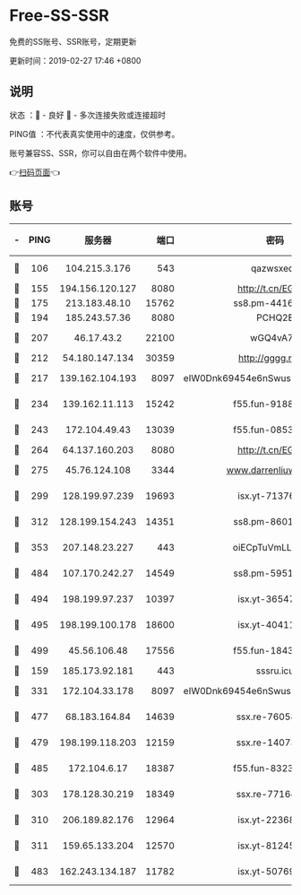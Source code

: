 # Free-SS-SSR

免费的SS账号、SSR账号，定期更新

更新时间：2019-02-27 17:46 +0800

## 说明

状态     ：🙂 - 良好 🙁 - 多次连接失败或连接超时

PING值   ：不代表真实使用中的速度，仅供参考。

账号兼容SS、SSR，你可以自由在两个软件中使用。

👉[扫码页面](https://liesauer.github.io/free-ss-ssr.github.io/)👈

## 账号

|-|PING|服务器|端口|密码|加密方式|区域|
|:----:|:----:|:-----:|-----:|:----:|:----:|:----:|
|🙂|106|104.215.3.176|543|qazwsxedc|aes-256-gcm|JP|
|🙂|155|194.156.120.127|8080|http://t.cn/EGJIyrl|rc4-md5|RU|
|🙂|175|213.183.48.10|15762|ss8.pm-44164718|rc4-md5|RU|
|🙂|194|185.243.57.36|8080|PCHQ2E|rc4-md5|US|
|🙂|207|46.17.43.2|22100|wGQ4vA7D|aes-256-gcm|RU|
|🙂|212|54.180.147.134|30359|http://gggg.rocks|chacha20|KR|
|🙂|217|139.162.104.193|8097|eIW0Dnk69454e6nSwuspv9DmS201tQ0D|aes-256-cfb|JP|
|🙂|234|139.162.11.113|15242|f55.fun-91886429|aes-256-cfb|SG|
|🙂|243|172.104.49.43|13039|f55.fun-08537634|aes-256-cfb|SG|
|🙂|264|64.137.160.203|8080|http://t.cn/EGJIyrl|rc4-md5|CA|
|🙂|275|45.76.124.108|3344|www.darrenliuwei.com|aes-256-cfb|AU|
|🙂|299|128.199.97.239|19693|isx.yt-71376906|aes-256-cfb|SG|
|🙂|312|128.199.154.243|14351|ss8.pm-86017708|aes-256-cfb|SG|
|🙂|353|207.148.23.227|443|oiECpTuVmLLxk4Ts|aes-256-cfb|US|
|🙂|484|107.170.242.27|14549|ss8.pm-59512535|aes-256-cfb|US|
|🙂|494|198.199.97.237|10397|isx.yt-36547165|aes-256-cfb|US|
|🙂|495|198.199.100.178|18600|isx.yt-40411480|aes-256-cfb|US|
|🙂|499|45.56.106.48|17556|f55.fun-18434064|aes-256-cfb|US|
|🙂|159|185.173.92.181|443|sssru.icu|rc4-md5|RU|
|🙂|331|172.104.33.178|8097|eIW0Dnk69454e6nSwuspv9DmS201tQ0D|aes-256-cfb|SG|
|🙂|477|68.183.164.84|14639|ssx.re-76058671|aes-256-cfb|US|
|🙂|479|198.199.118.203|12159|ssx.re-14073508|aes-256-cfb|US|
|🙂|485|172.104.6.17|18387|f55.fun-83237856|aes-256-cfb|US|
|🙁|303|178.128.30.219|18349|ssx.re-77164878|aes-256-cfb|SG|
|🙁|310|206.189.82.176|12964|isx.yt-22368985|aes-256-cfb|SG|
|🙁|311|159.65.133.204|12570|isx.yt-81245321|aes-256-cfb|SG|
|🙁|483|162.243.134.187|11782|isx.yt-50769400|aes-256-cfb|US|
